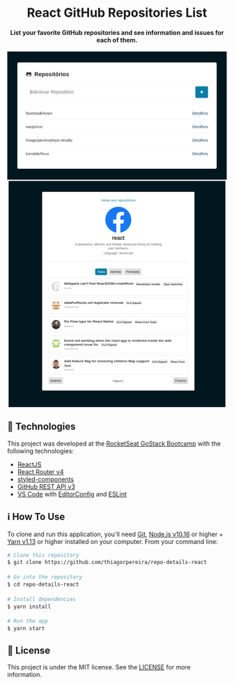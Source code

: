 <h1 align="center">
    React GitHub Repositories List
</h1>

<h4 align="center">
  List your favorite GitHub repositories and see information and issues for each of them.
</h4>

<div><img src="repo.png" alt="drawing" /></div>

<div align="center"><img src="issues.png" alt="drawing" /></div>

## :rocket: Technologies

This project was developed at the [RocketSeat GoStack Bootcamp](https://rocketseat.com.br/bootcamp) with the following technologies:

-  [ReactJS](https://reactjs.org/)
-  [React Router v4](https://github.com/ReactTraining/react-router)
-  [styled-components](https://www.styled-components.com/)
-  [GitHub REST API v3](https://developer.github.com/v3/)
-  [VS Code][vc] with [EditorConfig][vceditconfig] and [ESLint][vceslint]

## :information_source: How To Use

To clone and run this application, you'll need [Git](https://git-scm.com), [Node.js v10.16][nodejs] or higher + [Yarn v1.13][yarn] or higher installed on your computer. From your command line:

```bash
# Clone this repository
$ git clone https://github.com/thiagorpereira/repo-details-react

# Go into the repository
$ cd repo-details-react

# Install dependencies
$ yarn install

# Run the app
$ yarn start
```

## :memo: License
This project is under the MIT license. See the [LICENSE](https://github.com/thiagorpereira/repo-details-react/blob/master/LICENSE) for more information.


[nodejs]: https://nodejs.org/
[yarn]: https://yarnpkg.com/
[vc]: https://code.visualstudio.com/
[vceditconfig]: https://marketplace.visualstudio.com/items?itemName=EditorConfig.EditorConfig
[vceslint]: https://marketplace.visualstudio.com/items?itemName=dbaeumer.vscode-eslint
